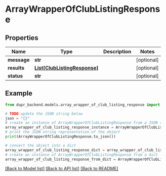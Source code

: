 # ArrayWrapperOfClubListingResponse


## Properties

Name | Type | Description | Notes
------------ | ------------- | ------------- | -------------
**message** | **str** |  | [optional] 
**results** | [**List[ClubListingResponse]**](ClubListingResponse.md) |  | [optional] 
**status** | **str** |  | [optional] 

## Example

```python
from dupr_backend.models.array_wrapper_of_club_listing_response import ArrayWrapperOfClubListingResponse

# TODO update the JSON string below
json = "{}"
# create an instance of ArrayWrapperOfClubListingResponse from a JSON string
array_wrapper_of_club_listing_response_instance = ArrayWrapperOfClubListingResponse.from_json(json)
# print the JSON string representation of the object
print(ArrayWrapperOfClubListingResponse.to_json())

# convert the object into a dict
array_wrapper_of_club_listing_response_dict = array_wrapper_of_club_listing_response_instance.to_dict()
# create an instance of ArrayWrapperOfClubListingResponse from a dict
array_wrapper_of_club_listing_response_from_dict = ArrayWrapperOfClubListingResponse.from_dict(array_wrapper_of_club_listing_response_dict)
```
[[Back to Model list]](../README.md#documentation-for-models) [[Back to API list]](../README.md#documentation-for-api-endpoints) [[Back to README]](../README.md)


